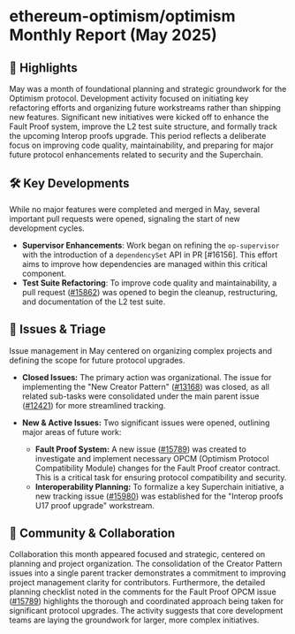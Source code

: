 # ethereum-optimism/optimism Monthly Report (May 2025)

## 🚀 Highlights
May was a month of foundational planning and strategic groundwork for the Optimism protocol. Development activity focused on initiating key refactoring efforts and organizing future workstreams rather than shipping new features. Significant new initiatives were kicked off to enhance the Fault Proof system, improve the L2 test suite structure, and formally track the upcoming Interop proofs upgrade. This period reflects a deliberate focus on improving code quality, maintainability, and preparing for major future protocol enhancements related to security and the Superchain.

## 🛠️ Key Developments
While no major features were completed and merged in May, several important pull requests were opened, signaling the start of new development cycles.

- **Supervisor Enhancements**: Work began on refining the `op-supervisor` with the introduction of a `dependencySet` API in PR [#16156]. This effort aims to improve how dependencies are managed within this critical component.
- **Test Suite Refactoring**: To improve code quality and maintainability, a pull request ([#15862](https://github.com/ethereum-optimism/optimism/pull/15862)) was opened to begin the cleanup, restructuring, and documentation of the L2 test suite.

## 🐛 Issues & Triage
Issue management in May centered on organizing complex projects and defining the scope for future protocol upgrades.

- **Closed Issues:** The primary action was organizational. The issue for implementing the "New Creator Pattern" ([#13168](https://github.com/ethereum-optimism/optimism/issues/13168)) was closed, as all related sub-tasks were consolidated under the main parent issue ([#12421](https://github.com/ethereum-optimism/optimism/issues/12421)) for more streamlined tracking.

- **New & Active Issues:** Two significant issues were opened, outlining major areas of future work:
    - **Fault Proof System:** A new issue ([#15789](https://github.com/ethereum-optimism/optimism/issues/15789)) was created to investigate and implement necessary OPCM (Optimism Protocol Compatibility Module) changes for the Fault Proof creator contract. This is a critical task for ensuring protocol compatibility and security.
    - **Interoperability Planning:** To formalize a key Superchain initiative, a new tracking issue ([#15980](https://github.com/ethereum-optimism/optimism/issues/15980)) was established for the "Interop proofs U17 proof upgrade" workstream.

## 💬 Community & Collaboration
Collaboration this month appeared focused and strategic, centered on planning and project organization. The consolidation of the Creator Pattern issues into a single parent tracker demonstrates a commitment to improving project management clarity for contributors. Furthermore, the detailed planning checklist noted in the comments for the Fault Proof OPCM issue ([#15789](https://github.com/ethereum-optimism/optimism/issues/15789)) highlights the thorough and coordinated approach being taken for significant protocol upgrades. The activity suggests that core development teams are laying the groundwork for larger, more complex initiatives.